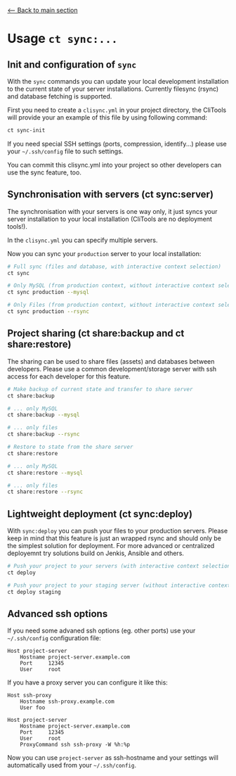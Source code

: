 [<-- Back to main section](../README.md)

# Usage `ct sync:...`

## Init and configuration of `sync`

With the `sync` commands you can update your local development installation to the current state of your
server installations. Currently filesync (rsync) and database fetching is supported.

First you need to create a `clisync.yml` in your project directory, the CliTools will provide your an example
of this file by using following command:

```bash
ct sync-init
```

If you need special SSH settings (ports, compression, identify...) please use your `~/.ssh/config` file 
to such settings.

You can commit this clisync.yml into your project so other developers can use the sync feature, too.

## Synchronisation with servers (ct sync:server)

The synchronisation with your servers is one way only, it just syncs your server installation to your 
local installation (CliTools are no deployment tools!).

In the `clisync.yml` you can specify multiple servers.

Now you can sync your `production` server to your local installation:

```bash
# Full sync (files and database, with interactive context selection)
ct sync

# Only MySQL (from production context, without interactive context selection)
ct sync production --mysql

# Only Files (from production context, without interactive context selection)
ct sync production --rsync
```

## Project sharing  (ct share:backup and ct share:restore)

The sharing can be used to share files (assets) and databases between developers.
Please use a common development/storage server with ssh access for each developer for this feature.

```bash
# Make backup of current state and transfer to share server
ct share:backup

# ... only MySQL
ct share:backup --mysql

# ... only files
ct share:backup --rsync

# Restore to state from the share server
ct share:restore

# ... only MySQL
ct share:restore --mysql

# ... only files
ct share:restore --rsync

```

## Lightweight deployment (ct sync:deploy)

With `sync:deploy` you can push your files to your production servers.
Please keep in mind that this feature is just an wrapped rsync and should only be
the simplest solution for deployment. For more advanced or centralized deployemnt try
solutions build on Jenkis, Ansible and others.

```bash
# Push your project to your servers (with interactive context selection)
ct deploy

# Push your project to your staging server (without interactive context selection)
ct deploy staging
```

## Advanced ssh options

If you need some advaned ssh options (eg. other ports) use your `~/.ssh/config` configuration file:

    Host project-server
        Hostname project-server.example.com
        Port     12345
        User     root

If you have a proxy server you can configure it like this:

    Host ssh-proxy
        Hostname ssh-proxy.example.com
        User foo

    Host project-server
        Hostname project-server.example.com
        Port     12345
        User     root
        ProxyCommand ssh ssh-proxy -W %h:%p


Now you can use `project-server` as ssh-hostname and your settings will automatically used from your `~/.ssh/config`.
